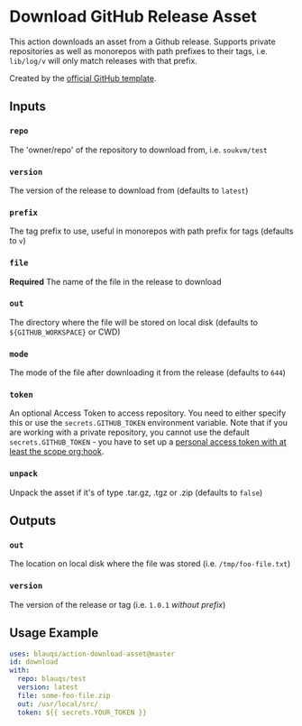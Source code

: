 # Download GitHub Release Asset

This action downloads an asset from a Github release. Supports private repositories as well as monorepos with path prefixes to their tags, i.e. `lib/log/v` will only match releases with that prefix.

Created by the [official GitHub template](https://github.com/actions/typescript-action).

## Inputs

### `repo`

The 'owner/repo' of the repository to download from, i.e. `soukvm/test`

### `version`

The version of the release to download from (defaults to `latest`)

### `prefix`

The tag prefix to use, useful in monorepos with path prefix for tags (defaults to `v`)

### `file`

**Required** The name of the file in the release to download

### `out`

The directory where the file will be stored on local disk (defaults to `${GITHUB_WORKSPACE}` or CWD)

### `mode`

The mode of the file after downloading it from the release (defaults to `644`)

### `token`
An optional Access Token to access repository. You need to either specify this or use the ``secrets.GITHUB_TOKEN`` environment variable. Note that if you are working with a private repository, you cannot use the default ``secrets.GITHUB_TOKEN`` - you have to set up a [personal access token with at least the scope org:hook](https://github.com/dsaltares/fetch-gh-release-asset/issues/10#issuecomment-668665447).

### `unpack`

Unpack the asset if it's of type .tar.gz, .tgz or .zip (defaults to `false`)

## Outputs

### `out`

The location on local disk where the file was stored (i.e. `/tmp/foo-file.txt`)

### `version`

The version of the release or tag (i.e. `1.0.1` *without prefix*)

## Usage Example

```yaml
uses: blauqs/action-download-asset@master
id: download
with:
  repo: blauqs/test
  version: latest
  file: some-foo-file.zip
  out: /usr/local/src/
  token: ${{ secrets.YOUR_TOKEN }}
```
